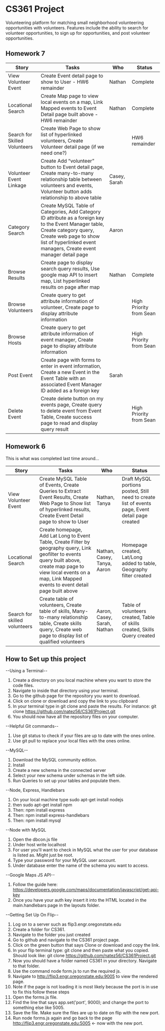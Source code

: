 # CS361 Project

Volunteering platform for matching small neighborhood volunteering opportunities with volunteers. Features include the ability to search for volunteer opportunities, to sign up for opportunities, and post volunteer opportunities.

## Homework 7

| Story | Tasks | Who | Status |
| ------- | -------- | ----- | -----|
| View Volunteer Event | Create Event detail page to show to User - HW6 remainder | Nathan | Complete |
| Locational Search | Create Map page to view local events on a map, Link Mapped events to Event Detail page built above - HW6 remainder | Nathan | Complete |
| Search for Skilled Volunteers | Create Web Page to show list of hyperlinked volunteers, Create Volunteer detail page (if we need one?) || HW6 remainder |
| Volunteer Event Linkage | Create Add “volunteer” button to Event detail page, Create many-to-many relationship table between volunteers and events, Volunteer button adds relationship to above table | Casey, Sarah | |
| Category Search | Create MySQL Table of Categories, Add Category ID attribute as a foreign key to the Event Manager table, Create category query, Create web page to show list of hyperlinked event managers, Create event manager detail page | Aaron | |
| Browse Results | Create page to display search query results, Use google map API to insert map, List hyperlinked results on page after map | Nathan | Complete |
| Browse Volunteers | Create query to get attribute information of volunteer, Create page to display attribute information || High Priority from Sean |
| Browse Hosts | Create query to get attribute information of event manager, Create page to display attribute information|| High Priority from Sean |
| Post Event | Create page with forms to enter in event information, Create a new Event in the Event Table with an associated Event Manager ID added as a foreign key |Sarah | |
| Delete Event | Create delete button on my events page, Create query to delete event from Event Table, Create success page to read and display query result || High Priority from Sean |


## Homework 6

This is what was completed last time around...

| Story | Tasks | Who | Status |
| ------- | -------- | ----- | -----|
| View Volunteer Event | Create MySQL Table of Events, Create Queries to Extract Event Results, Create Web Page to Show list of hyperlinked results, Create Event Detail page to show to User | Nathan, Tanya | Draft MySQL portions posted, Still need to create list of events page, Event detail page created
| Locational Search | Create homepage, Add Lat Long to Event Table, Create Filter by geography query, Link geofilter to events query built above, create map page to view local events on a map, Link Mapped events to event detail page built above | Nathan, Casey, Tanya, Aaron | Homepage created, Lat/Long added to table, Geography filter created
| Search for skilled volunteers | Create table of volunteers, Create table of skills, Many-to-many  relationship table, Create skills query, Create web page to display list of qualified volunteers | Aaron, Casey, Sarah, Nathan | Table of volunteers created, Table of skills created, Skills Query created

## How to Set up this project

--Using a Terminal--
1) Create a directory on you local machine where you want to store the code files.
2) Navigate to inside that directory using your terminal.
3) Go to the github page for the repository you want to download.
4) Click on clone or download and copy the link to you clipboard
5) In your terminal type in git clone and paste the results.  For instance:
git clone https://github.com/natez56/CS361Project.git
6) You should now have all the repository files on your computer.

--Helpful Git commands--
1) Use git status to check if your files are up to date with the ones online.
2) Use git pull to replace your local files with the ones online.

--MySQL--
1) Download the MySQL community edition.
2) Install
3) Create a new schema in the connected server
4) Select your new schema under schemas in the left side.
5) Run Queries to set up your tables and populate them.

--Node, Express, Handlebars
1) On your local machine type sudo apt-get install nodejs
2) then sudo apt-get install npm
2) Then: npm install express
3) Then: npm install express-handlebars
4) Then: npm install mysql

--Node with MySQL
1) Open the dbcon.js file
2) Under host write localhost
3) For user you'll want to check in MySQL what the user for your database is listed as.  Might just be root.
4) Type your password for your MySQL user account.
5) Under database enter the name of the schema you want to access.

--Google Maps JS API--
1) Follow the guide here: https://developers.google.com/maps/documentation/javascript/get-api-key
2) Once you have your auth key insert it into the HTML located in the main.handlebars page in the layouts folder.

--Getting Set Up On Flip--
1) Log on to a server such as flip3.engr.oregonstate.edu
2) Create a folder for CS361.
3) Navigate to the folder you just created
4) Go to github and navigate to the CS361 project page.
5) Click on the green button that says Clone or download and copy the link.
6) In your flip terminal type: git clone and then paste what you copied. Should look like:
git clone https://github.com/natez56/CS361Project.git
7) Now you should have a folder named CS361 in your directory.  Navigate to that folder.
8) Use the command node form.js to run the required js.
9) Navigate to http://flip3.engr.oregonstate.edu:9005 to view the rendered page.
10) Note if the page is not loading it is most likely because the port is in use to fix this follow these steps
11) Open the forms.js file.
12) Find the line that says app.set('port', 9000); and change the port to something else like 5005.
13) Save the file.  Make sure the files are up to date on flip with the new port.
14) Run node forms.js again and go back to the page http://flip3.engr.oregonstate.edu:5005 <- now with the new port.

